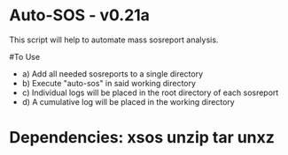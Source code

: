 # Auto-SOS - v0.21a
This script will help to automate mass sosreport analysis.

#To Use
* a)   Add all needed sosreports to a single directory
* b)   Execute "auto-sos" in said working directory
* c)   Individual logs will be placed in the root directory of each sosreport
* d)   A cumulative log will be placed in the working directory

# Dependencies: xsos unzip tar unxz

